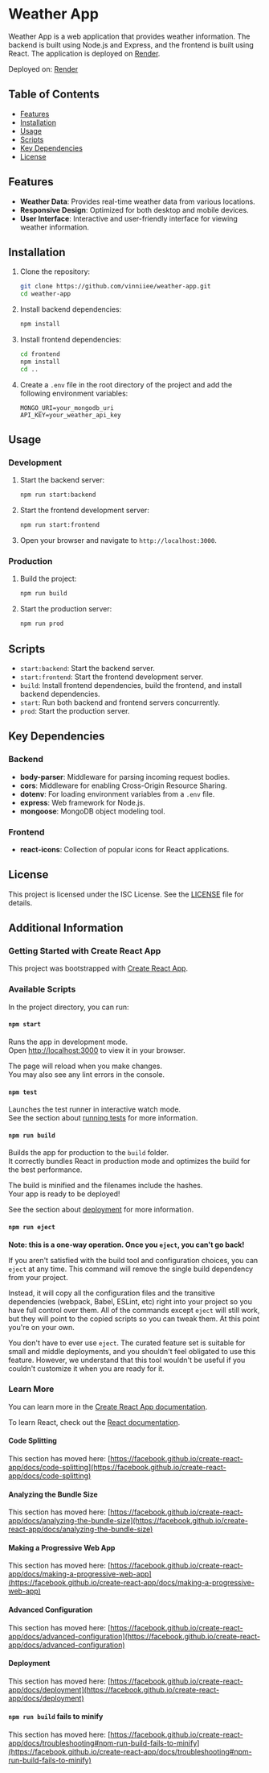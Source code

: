 # Weather App

Weather App is a web application that provides weather information. The backend is built using Node.js and Express, and the frontend is built using React. The application is deployed on [Render](https://weather-app-x4v9.onrender.com/).

Deployed on: [Render](https://weather-app-x4v9.onrender.com/)



## Table of Contents

- [Features](#features)
- [Installation](#installation)
- [Usage](#usage)
- [Scripts](#scripts)
- [Key Dependencies](#key-dependencies)
- [License](#license)

## Features

- **Weather Data**: Provides real-time weather data from various locations.
- **Responsive Design**: Optimized for both desktop and mobile devices.
- **User Interface**: Interactive and user-friendly interface for viewing weather information.

## Installation

1. Clone the repository:
    ```bash
    git clone https://github.com/vinniiee/weather-app.git
    cd weather-app
    ```

2. Install backend dependencies:
    ```bash
    npm install
    ```

3. Install frontend dependencies:
    ```bash
    cd frontend
    npm install
    cd ..
    ```

4. Create a `.env` file in the root directory of the project and add the following environment variables:
    ```
    MONGO_URI=your_mongodb_uri
    API_KEY=your_weather_api_key
    ```

## Usage

### Development

1. Start the backend server:
    ```bash
    npm run start:backend
    ```

2. Start the frontend development server:
    ```bash
    npm run start:frontend
    ```

3. Open your browser and navigate to `http://localhost:3000`.

### Production

1. Build the project:
    ```bash
    npm run build
    ```

2. Start the production server:
    ```bash
    npm run prod
    ```

## Scripts

- `start:backend`: Start the backend server.
- `start:frontend`: Start the frontend development server.
- `build`: Install frontend dependencies, build the frontend, and install backend dependencies.
- `start`: Run both backend and frontend servers concurrently.
- `prod`: Start the production server.

## Key Dependencies

### Backend

- **body-parser**: Middleware for parsing incoming request bodies.
- **cors**: Middleware for enabling Cross-Origin Resource Sharing.
- **dotenv**: For loading environment variables from a `.env` file.
- **express**: Web framework for Node.js.
- **mongoose**: MongoDB object modeling tool.

### Frontend

- **react-icons**: Collection of popular icons for React applications.

## License

This project is licensed under the ISC License. See the [LICENSE](LICENSE) file for details.

## Additional Information

### Getting Started with Create React App

This project was bootstrapped with [Create React App](https://github.com/facebook/create-react-app).

### Available Scripts

In the project directory, you can run:

#### `npm start`

Runs the app in development mode.\
Open [http://localhost:3000](http://localhost:3000) to view it in your browser.

The page will reload when you make changes.\
You may also see any lint errors in the console.

#### `npm test`

Launches the test runner in interactive watch mode.\
See the section about [running tests](https://facebook.github.io/create-react-app/docs/running-tests) for more information.

#### `npm run build`

Builds the app for production to the `build` folder.\
It correctly bundles React in production mode and optimizes the build for the best performance.

The build is minified and the filenames include the hashes.\
Your app is ready to be deployed!

See the section about [deployment](https://facebook.github.io/create-react-app/docs/deployment) for more information.

#### `npm run eject`

**Note: this is a one-way operation. Once you `eject`, you can't go back!**

If you aren't satisfied with the build tool and configuration choices, you can `eject` at any time. This command will remove the single build dependency from your project.

Instead, it will copy all the configuration files and the transitive dependencies (webpack, Babel, ESLint, etc) right into your project so you have full control over them. All of the commands except `eject` will still work, but they will point to the copied scripts so you can tweak them. At this point you're on your own.

You don't have to ever use `eject`. The curated feature set is suitable for small and middle deployments, and you shouldn't feel obligated to use this feature. However, we understand that this tool wouldn't be useful if you couldn't customize it when you are ready for it.

### Learn More

You can learn more in the [Create React App documentation](https://facebook.github.io/create-react-app/docs/getting-started).

To learn React, check out the [React documentation](https://reactjs.org/).

#### Code Splitting

This section has moved here: [https://facebook.github.io/create-react-app/docs/code-splitting](https://facebook.github.io/create-react-app/docs/code-splitting)

#### Analyzing the Bundle Size

This section has moved here: [https://facebook.github.io/create-react-app/docs/analyzing-the-bundle-size](https://facebook.github.io/create-react-app/docs/analyzing-the-bundle-size)

#### Making a Progressive Web App

This section has moved here: [https://facebook.github.io/create-react-app/docs/making-a-progressive-web-app](https://facebook.github.io/create-react-app/docs/making-a-progressive-web-app)

#### Advanced Configuration

This section has moved here: [https://facebook.github.io/create-react-app/docs/advanced-configuration](https://facebook.github.io/create-react-app/docs/advanced-configuration)

#### Deployment

This section has moved here: [https://facebook.github.io/create-react-app/docs/deployment](https://facebook.github.io/create-react-app/docs/deployment)

#### `npm run build` fails to minify

This section has moved here: [https://facebook.github.io/create-react-app/docs/troubleshooting#npm-run-build-fails-to-minify](https://facebook.github.io/create-react-app/docs/troubleshooting#npm-run-build-fails-to-minify)
